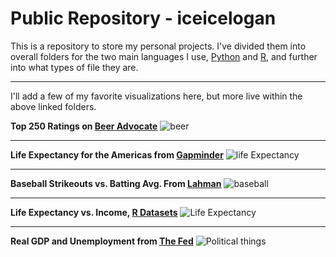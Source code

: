 # Public Repository - iceicelogan
This is a repository to store my personal projects. I've divided them into overall folders for the two main languages I use, [Python](https://github.com/iceicelogan/public/tree/master/Python) and [R](https://github.com/iceicelogan/public/tree/master/R), and further into what types of file they are.

***

I'll add a few of my favorite visualizations here, but more live within the above linked folders.

**Top 250 Ratings on [Beer Advocate](https://www.beeradvocate.com/lists/top/)**
![beer](https://i.imgur.com/Y0xrTJi.png)

***


**Life Expectancy for the Americas from [Gapminder](https://cran.r-project.org/web/packages/gapminder/index.html)**
![life Expectancy](https://i.imgur.com/cUBrWu5.png)

***

**Baseball Strikeouts vs. Batting Avg. From [Lahman](http://www.seanlahman.com/baseball-archive/statistics)**
![baseball](https://i.imgur.com/XeA1mS1.png)

***

**Life Expectancy vs. Income, [R Datasets](https://stat.ethz.ch/R-manual/R-devel/library/datasets/html/00Index.html)**
![Life Expectancy](https://i.imgur.com/SyXb0ub.png)


***

**Real GDP and Unemployment from [The Fed](https://fred.stlouisfed.org/)**
![Political things](https://i.imgur.com/EkUDd8q.png)


